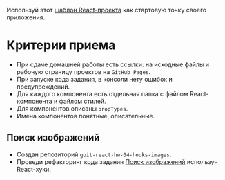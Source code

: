 Используй этот
[шаблон React-проекта](https://github.com/goitacademy/react-homework-template#readme)
как стартовую точку своего приложения.

# Критерии приема

- При сдаче домашней работы есть ссылки: на исходные файлы и рабочую страницу
  проектов на `GitHub Pages`.
- При запуске кода задания, в консоли нету ошибок и предупреждений.
- Для каждого компонента есть отдельная папка с файлом React-компонента и файлом
  стилей.
- Для компонентов описаны `propTypes`.
- Имена компонентов понятные, описательные.

## Поиск изображений

- Создан репозиторий `goit-react-hw-04-hooks-images`.
- Проведи рефакторинг кода задания
  [Поиск изображений](https://github.com/goitacademy/react-homework/blob/master/homework-03/image-finder/README.md)
  используя React-хуки.
